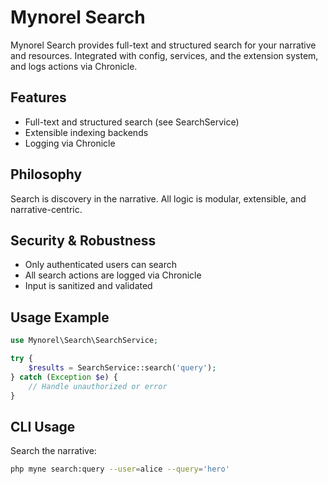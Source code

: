 # Mynorel Search

Mynorel Search provides full-text and structured search for your narrative and resources. Integrated with config, services, and the extension system, and logs actions via Chronicle.

## Features
- Full-text and structured search (see SearchService)
- Extensible indexing backends
- Logging via Chronicle

## Philosophy
Search is discovery in the narrative. All logic is modular, extensible, and narrative-centric.

## Security & Robustness
- Only authenticated users can search
- All search actions are logged via Chronicle
- Input is sanitized and validated

## Usage Example
```php
use Mynorel\Search\SearchService;

try {
	$results = SearchService::search('query');
} catch (Exception $e) {
	// Handle unauthorized or error
}
```

## CLI Usage

Search the narrative:

```bash
php myne search:query --user=alice --query='hero'
```
